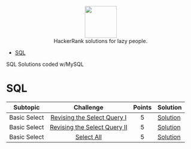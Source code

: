 <p align="center">
    <a href="https://www.hackerrank.com/vazzmanu">
        <img height=85 src="https://d3keuzeb2crhkn.cloudfront.net/hackerrank/assets/styleguide/logo_wordmark-f5c5eb61ab0a154c3ed9eda24d0b9e31.svg">
    </a>
    <br>HackerRank solutions for lazy people.
</p>

* [SQL](#sql)

SQL Solutions coded w/MySQL

# SQL 

|Subtopic|Challenge|Points|Solution|
|:------:|:-------:|:----:|:-------|
|Basic Select   |[Revising the Select Query I](https://www.hackerrank.com/challenges/revising-the-select-query/problem)        |5|[Solution](https://github.com/vazzmanu/HackerRank_solutions/blob/main/SQL/Basic%20Select/1_Revising%20the%20Select%20Query.sql)|
|Basic Select   |[Revising the Select Query II](https://www.hackerrank.com/challenges/revising-the-select-query-2/problem)     |5|[Solution](https://github.com/vazzmanu/HackerRank_solutions/blob/main/SQL/Basic%20Select/2_Revising%20the%20Select%20Query%20II.sql)|
|Basic Select   |[Select All](https://www.hackerrank.com/challenges/select-all-sql/problem)                                    |5|[Solution](https://github.com/vazzmanu/HackerRank_solutions/blob/main/SQL/Basic%20Select/3_Select%20All.sql)
